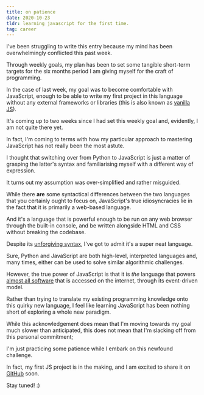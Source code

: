 ```yaml
---
title: on patience
date: 2020-10-23
tldr: learning javascript for the first time.
tag: career
---
```


I've been struggling to write this entry because my mind has been overwhelmingly conflicted this past week. 

Through weekly goals, my plan has been to set some tangible short-term targets for the six months period I am giving myself for the craft of programming. 

In the case of last week, my goal was to become comfortable with JavaScript, enough to be able to write my first project in this language without any external frameworks or libraries (this is also known as [vanilla JS](http://vanilla-js.com/)).

It's coming up to two weeks since I had set this weekly goal and, evidently, I am not quite there yet. 

In fact, I'm coming to terms with how my particular approach to mastering JavaScript has not really been the most astute. 

I thought that switching over from Python to JavaScript is just a matter of grasping the latter's syntax and familiarising myself with a different way of expression.

It turns out my assumption was over-simplified and rather misguided.

While there **are** some syntactical differences between the two languages that you certainly ought to focus on, JavaScript's true idiosyncracies lie in the fact that it is primarily a web-based language.

And it's a language that is powerful enough to be run on any web browser through the built-in console, and be written alongside HTML and CSS without breaking the codebase.

Despite its [unforgiving syntax](https://javascriptwtf.com/), I've got to admit it's a super neat language.

Sure, Python and JavaScript are both high-level, interpreted languages and, many times, either can be used to solve similar algorithmic challenges. 

However, the true power of JavaScript is that it is *the* language that powers [almost all software](https://w3techs.com/technologies/details/cp-javascript/) that is accessed on the internet, through its event-driven model.

Rather than trying to translate my existing programming knowledge onto this quirky new language, I feel like learning JavaScript has been nothing short of exploring a whole new paradigm.

While this acknowledgement does mean that I'm moving towards my goal much slower than anticipated, this does not mean that I'm slacking off from this personal commitment;

I'm just practicing some patience while I embark on this newfound challenge.

In fact, my first JS project is in the making, and I am excited to share it on [GitHub](https://github.com/jinyoungch0i) soon.

Stay tuned! :)
